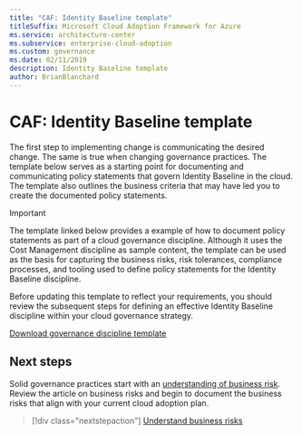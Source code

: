 ```yaml
---
title: "CAF: Identity Baseline template"
titleSuffix: Microsoft Cloud Adoption Framework for Azure
ms.service: architecture-center
ms.subservice: enterprise-cloud-adoption
ms.custom: governance
ms.date: 02/11/2019
description: Identity Baseline template
author: BrianBlanchard
---
```


# CAF: Identity Baseline template

The first step to implementing change is communicating the desired change. The same is true when changing governance practices. The template below serves as a starting point for documenting and communicating policy statements that govern Identity Baseline in the cloud. The template also outlines the business criteria that may have led you to create the documented policy statements.

> [!IMPORTANT]
> The template linked below provides a example of how to document policy statements as part of a cloud governance discipline. Although it uses the Cost Management discipline as sample content, the template can be used as the basis for capturing the business risks, risk tolerances, compliance processes, and tooling used to define policy statements for the Identity Baseline discipline.
>
> Before updating this template to reflect your requirements, you should review the subsequent steps for defining an effective Identity Baseline discipline within your cloud governance strategy.

<!-- markdownlint-disable MD033 -->

 <a href="https://archcenter.blob.core.windows.net/cdn/fusion/governance/Governance Discipline Template.docx">Download governance discipline template</a>

<!-- markdownlint-enable MD033 -->

## Next steps

Solid governance practices start with an [understanding of business risk](./business-risks.md). Review the article on business risks and begin to document the business risks that align with your current cloud adoption plan.

> [!div class="nextstepaction"]
> [Understand business risks](./business-risks.md)
